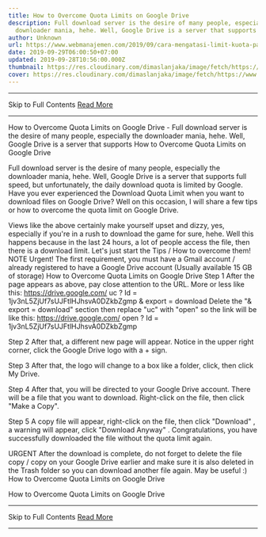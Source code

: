```yaml
---
title: How to Overcome Quota Limits on Google Drive
description: Full download server is the desire of many people, especially the
  downloader mania, hehe. Well, Google Drive is a server that supports
author: Unknown
url: https://www.webmanajemen.com/2019/09/cara-mengatasi-limit-kuota-pada-google.html
date: 2019-09-29T06:00:50+07:00
updated: 2019-09-28T10:56:00.000Z
thumbnail: https://res.cloudinary.com/dimaslanjaka/image/fetch/https://www.bagas31.info/wp-content/uploads/2018/12/Google_Drive_logo.png
cover: https://res.cloudinary.com/dimaslanjaka/image/fetch/https://www.bagas31.info/wp-content/uploads/2018/12/Google_Drive_logo.png
---
```


<hr/> Skip to Full Contents <a href="https://www.webmanajemen.com/2019/09/cara-mengatasi-limit-kuota-pada-google.html" rel="follow" class="button" id="read-more">Read More</a> <hr/> How to Overcome Quota Limits on Google Drive - Full download server is the desire of many people, especially the downloader mania, hehe. Well, Google Drive is a server that supports How to Overcome Quota Limits on Google Drive



   Full download server is the desire of many people, especially the downloader mania, hehe.  Well, Google Drive is a server that supports full speed, but unfortunately, the daily download quota is limited by Google.  Have you ever experienced the Download Quota Limit when you want to download files on Google Drive?  Well on this occasion, I will share a few tips or how to overcome the quota limit on Google Drive. 

  Views like the above certainly make yourself upset and dizzy, yes, especially if you're in a rush to download the game for sure, hehe.  Well this happens because in the last 24 hours, a lot of people access the file, then there is a download limit.  Let's just start the Tips / How to overcome them! 
  NOTE 
  Urgent!  The first requirement, you must have a Gmail account / already registered to have a Google Drive account (Usually available 15 GB of storage) 
 How to Overcome Quota Limits on Google Drive 
  Step 1 
  After the page appears as above, pay close attention to the URL.  More or less like this: https://drive.google.com/ uc ? Id = 1jv3nL5ZjUf7sUJFtlHJhsvA0DZkbZgmp & export = download 
  Delete the "& export = download" section then replace "uc" with "open" so the link will be like this: https://drive.google.com/ open ? Id = 1jv3nL5ZjUf7sUJFtlHJhsvA0DZkbZgmp 

  Step 2 
  After that, a different new page will appear.  Notice in the upper right corner, click the Google Drive logo with a + sign. 

  Step 3 
  After that, the logo will change to a box like a folder, click, then click My Drive. 

  Step 4 
  After that, you will be directed to your Google Drive account.  There will be a file that you want to download.  Right-click on the file, then click "Make a Copy". 

  Step 5 
  A copy file will appear, right-click on the file, then click "Download" , a warning will appear, click "Download Anyway" .  Congratulations, you have successfully downloaded the file without the quota limit again. 



  URGENT 
  After the download is complete, do not forget to delete the file copy / copy on your Google Drive earlier and make sure it is also deleted in the Trash folder so you can download another file again.  May be useful :) 
How to Overcome Quota Limits on Google Drive

  How to Overcome Quota Limits on Google Drive <hr/> Skip to Full Contents <a href="https://www.webmanajemen.com/2019/09/cara-mengatasi-limit-kuota-pada-google.html" rel="follow" class="button" id="read-more">Read More</a> <hr/>